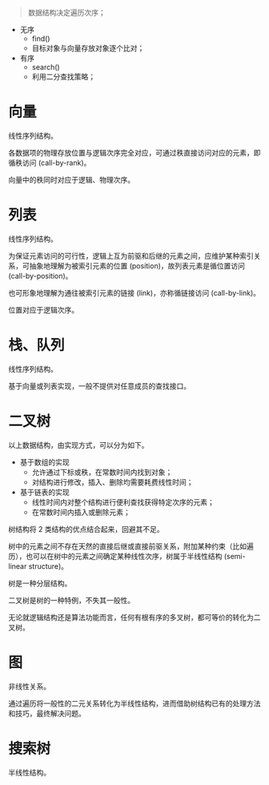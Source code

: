 > 数据结构决定遍历次序；

- 无序
  - find()
  - 目标对象与向量存放对象逐个比对；
- 有序
  - search()
  - 利用二分查找策略；

# 向量

线性序列结构。

各数据项的物理存放位置与逻辑次序完全对应，可通过秩直接访问对应的元素，即循秩访问 (call-by-rank)。

向量中的秩同时对应于逻辑、物理次序。

# 列表

线性序列结构。

为保证元素访问的可行性，逻辑上互为前驱和后继的元素之间，应维护某种索引关系，可抽象地理解为被索引元素的位置 (position)，故列表元素是循位置访问 (call-by-position)。

也可形象地理解为通往被索引元素的链接 (link)，亦称循链接访问 (call-by-link)。

位置对应于逻辑次序。

# 栈、队列

线性序列结构。

基于向量或列表实现，一般不提供对任意成员的查找接口。


# 二叉树

以上数据结构，由实现方式，可以分为如下。
 
- 基于数组的实现
  - 允许通过下标或秩，在常数时间内找到对象；
  - 对结构进行修改，插入、删除均需要耗费线性时间；
- 基于链表的实现
  - 线性时间内对整个结构进行便利查找获得特定次序的元素；
  - 在常数时间内插入或删除元素；

树结构将 2 类结构的优点结合起来，回避其不足。

树中的元素之间不存在天然的直接后继或直接前驱关系，附加某种约束（比如遍历），也可以在树中的元素之间确定某种线性次序，树属于半线性结构 (semi-linear structure)。

树是一种分层结构。

二叉树是树的一种特例，不失其一般性。

无论就逻辑结构还是算法功能而言，任何有根有序的多叉树，都可等价的转化为二叉树。


# 图

非线性关系。

通过遍历将一般性的二元关系转化为半线性结构，进而借助树结构已有的处理方法和技巧，最终解决问题。

# 搜索树

半线性结构。
